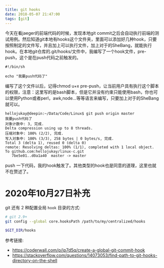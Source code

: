 ```yaml
---
title: git hooks
date: 2018-05-07 21:47:00
tags: [git]
---
```


今天在看jaeger的前端代码的时候，发现本地git commit之后会自动执行前端的测试用例。然后知道git本地有hooks这个文件夹，里面可以添加好几种hook，只要按照制定的文件写，并且加上可以执行文件，加上对于的SheBang，就能执行hook。在本地git仓库的.git/hooks/文件中，我编写了一个hook文件，pre-push，这个是在push代码之前触发的。
```shell
#!/bin/sh

echo "我要push代码了"
```
编写了这个文件以后，记得chmod u+x pre-push，让当前用户具有执行这个脚本的权限，注意：这里写的是bash脚本，但是它并没有约束只能使用bash，你也可以使用Python或者perl，awk,node...等等语言来编写，只要加上对于的SheBang就可以。
```shell
hellojukay@deepin:~/Data/Code/Linux$ git push origin master
我要push代码了
对象计数中: 3, 完成.
Delta compression using up to 8 threads.
压缩对象中: 100% (2/2), 完成.
写入对象中: 100% (3/3), 258 bytes | 0 bytes/s, 完成.
Total 3 (delta 1), reused 0 (delta 0)
remote: Resolving deltas: 100% (1/1), completed with 1 local object.
To github.com:hellojukay/linux-c.git
   7be5e01..d0a1a40  master -> master
```
push 一下代码，我的hook触发了。其他类型的hook也是同意的道理，这里也就不在赘述了。

# 2020年10月27日补充
git 还有 2 种配置全局 `hook` 目录的方式:
```bash
# git 2.9+
git config --global core.hooksPath /path/to/my/centralized/hooks
```
```bash
$GIT_DIR/hooks
```

参考链接:
* https://coderwall.com/p/jp7d5q/create-a-global-git-commit-hook
* https://stackoverflow.com/questions/14073053/find-path-to-git-hooks-directory-on-the-shell
